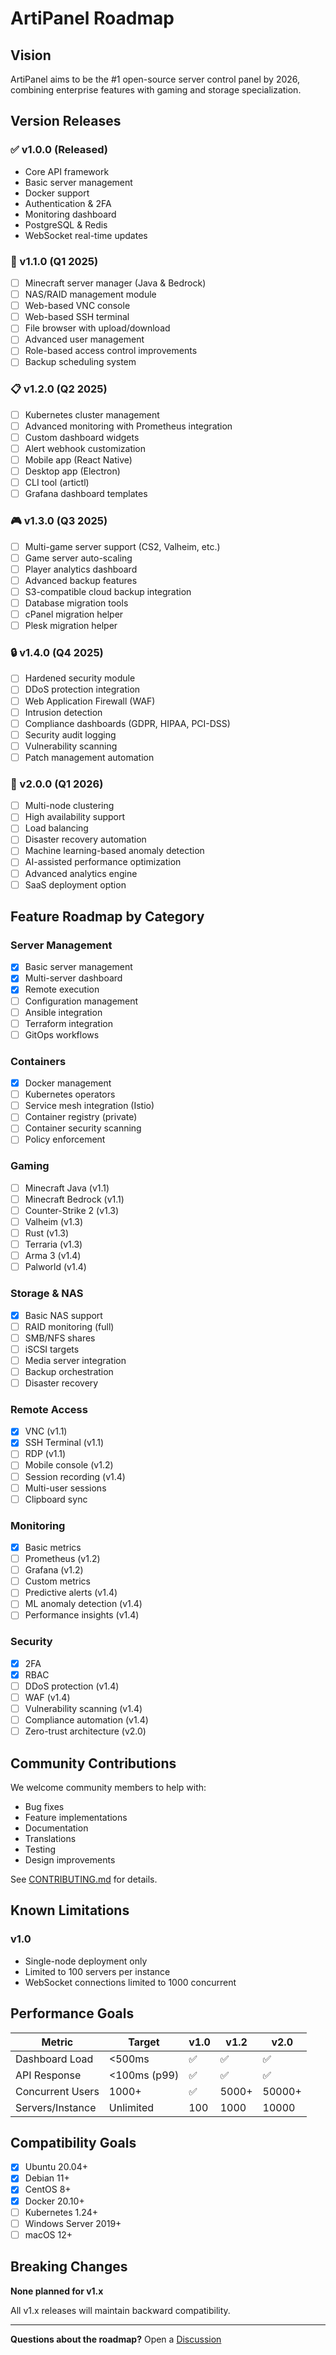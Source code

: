 # ArtiPanel Roadmap

## Vision

ArtiPanel aims to be the #1 open-source server control panel by 2026, combining enterprise features with gaming and storage specialization.

## Version Releases

### ✅ v1.0.0 (Released)
- Core API framework
- Basic server management
- Docker support
- Authentication & 2FA
- Monitoring dashboard
- PostgreSQL & Redis
- WebSocket real-time updates

### 🚀 v1.1.0 (Q1 2025)
- [ ] Minecraft server manager (Java & Bedrock)
- [ ] NAS/RAID management module
- [ ] Web-based VNC console
- [ ] Web-based SSH terminal
- [ ] File browser with upload/download
- [ ] Advanced user management
- [ ] Role-based access control improvements
- [ ] Backup scheduling system

### 📋 v1.2.0 (Q2 2025)
- [ ] Kubernetes cluster management
- [ ] Advanced monitoring with Prometheus integration
- [ ] Custom dashboard widgets
- [ ] Alert webhook customization
- [ ] Mobile app (React Native)
- [ ] Desktop app (Electron)
- [ ] CLI tool (artictl)
- [ ] Grafana dashboard templates

### 🎮 v1.3.0 (Q3 2025)
- [ ] Multi-game server support (CS2, Valheim, etc.)
- [ ] Game server auto-scaling
- [ ] Player analytics dashboard
- [ ] Advanced backup features
- [ ] S3-compatible cloud backup integration
- [ ] Database migration tools
- [ ] cPanel migration helper
- [ ] Plesk migration helper

### 🔒 v1.4.0 (Q4 2025)
- [ ] Hardened security module
- [ ] DDoS protection integration
- [ ] Web Application Firewall (WAF)
- [ ] Intrusion detection
- [ ] Compliance dashboards (GDPR, HIPAA, PCI-DSS)
- [ ] Security audit logging
- [ ] Vulnerability scanning
- [ ] Patch management automation

### 🚀 v2.0.0 (Q1 2026)
- [ ] Multi-node clustering
- [ ] High availability support
- [ ] Load balancing
- [ ] Disaster recovery automation
- [ ] Machine learning-based anomaly detection
- [ ] AI-assisted performance optimization
- [ ] Advanced analytics engine
- [ ] SaaS deployment option

## Feature Roadmap by Category

### Server Management
- [x] Basic server management
- [x] Multi-server dashboard
- [x] Remote execution
- [ ] Configuration management
- [ ] Ansible integration
- [ ] Terraform integration
- [ ] GitOps workflows

### Containers
- [x] Docker management
- [ ] Kubernetes operators
- [ ] Service mesh integration (Istio)
- [ ] Container registry (private)
- [ ] Container security scanning
- [ ] Policy enforcement

### Gaming
- [ ] Minecraft Java (v1.1)
- [ ] Minecraft Bedrock (v1.1)
- [ ] Counter-Strike 2 (v1.3)
- [ ] Valheim (v1.3)
- [ ] Rust (v1.3)
- [ ] Terraria (v1.3)
- [ ] Arma 3 (v1.4)
- [ ] Palworld (v1.4)

### Storage & NAS
- [x] Basic NAS support
- [ ] RAID monitoring (full)
- [ ] SMB/NFS shares
- [ ] iSCSI targets
- [ ] Media server integration
- [ ] Backup orchestration
- [ ] Disaster recovery

### Remote Access
- [x] VNC (v1.1)
- [x] SSH Terminal (v1.1)
- [ ] RDP (v1.1)
- [ ] Mobile console (v1.2)
- [ ] Session recording (v1.4)
- [ ] Multi-user sessions
- [ ] Clipboard sync

### Monitoring
- [x] Basic metrics
- [ ] Prometheus (v1.2)
- [ ] Grafana (v1.2)
- [ ] Custom metrics
- [ ] Predictive alerts (v1.4)
- [ ] ML anomaly detection (v1.4)
- [ ] Performance insights (v1.4)

### Security
- [x] 2FA
- [x] RBAC
- [ ] DDoS protection (v1.4)
- [ ] WAF (v1.4)
- [ ] Vulnerability scanning (v1.4)
- [ ] Compliance automation (v1.4)
- [ ] Zero-trust architecture (v2.0)

## Community Contributions

We welcome community members to help with:
- Bug fixes
- Feature implementations
- Documentation
- Translations
- Testing
- Design improvements

See [CONTRIBUTING.md](./CONTRIBUTING.md) for details.

## Known Limitations

### v1.0
- Single-node deployment only
- Limited to 100 servers per instance
- WebSocket connections limited to 1000 concurrent

## Performance Goals

| Metric | Target | v1.0 | v1.2 | v2.0 |
|--------|--------|------|------|------|
| Dashboard Load | <500ms | ✅ | ✅ | ✅ |
| API Response | <100ms (p99) | ✅ | ✅ | ✅ |
| Concurrent Users | 1000+ | ✅ | 5000+ | 50000+ |
| Servers/Instance | Unlimited | 100 | 1000 | 10000 |

## Compatibility Goals

- [x] Ubuntu 20.04+
- [x] Debian 11+
- [x] CentOS 8+
- [x] Docker 20.10+
- [ ] Kubernetes 1.24+
- [ ] Windows Server 2019+
- [ ] macOS 12+

## Breaking Changes

**None planned for v1.x**

All v1.x releases will maintain backward compatibility.

---

**Questions about the roadmap?** Open a [Discussion](https://github.com/ArtisanTech/ArtiPanel/discussions)
